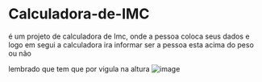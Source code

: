 # Calculadora-de-IMC
é um projeto de calculadora de Imc, onde a pessoa coloca seus dados e logo em segui a calculadora ira informar ser a pessoa esta acima do peso ou não

lembrado que tem que por vigula na altura
![image](https://user-images.githubusercontent.com/88870830/166742500-3795d9f7-d875-4b53-b0f2-a44821355284.png)
